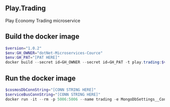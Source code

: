 ## Play.Trading
Play Economy Trading microservice

## Build the docker image
```powershell
$version="1.0.2"
$env:GH_OWNER="dotNet-Microservices-Cource"
$env:GH_PAT="[PAT HERE]"
docker build --secret id=GH_OWNER --secret id=GH_PAT -t play.trading:$version .
```

## Run the docker image
```powershell
$cosmosDbConnString="[CONN STRING HERE]"
$serviceBusConnString="[CONN STRING HERE]"
docker run -it --rm -p 5006:5006 --name trading -e MongoDbSettings__ConnectionString=$cosmosDbConnString -e ServiceBusSettings__ConnectionString=$serviceBusConnString -e ServiceSettings__MessageBroker="SERVICEBUS" play.trading:$version
```